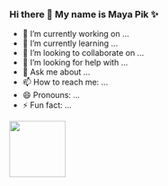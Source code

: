 ### Hi there 👋 My name is Maya Pik ✨

<!--
**MayaPik/MayapIK** is a ✨ _special_ ✨ repository because its `README.md` (this file) appears on your GitHub profile.

Here are some ideas to get you started:-->


- 🔭 I’m currently working on ...
- 🌱 I’m currently learning ...
- 👯 I’m looking to collaborate on ...
- 🤔 I’m looking for help with ...
- 💬 Ask me about ...
- 📫 How to reach me: ...
- 😄 Pronouns: ...
- ⚡ Fun fact: ...

<a href="https://giphy.com/gifs/filmeditor-disney-pixar-l0ErCwGCW2PYDiB9u" target="blank"><img align="center" src="URL_TO_YOUR_IMAGE" height="100" /></a>
